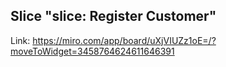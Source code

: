 ## Slice "slice: Register Customer"

Link: https://miro.com/app/board/uXjVIUZz1oE=/?moveToWidget=3458764624611646391